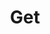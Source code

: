 ---
title: Get
excerpt: Get a asset.
api:
  file: api.json
  operationId: assets#get
hidden: false
---